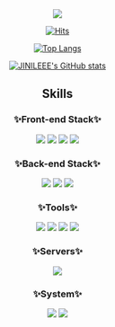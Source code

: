 <div align="center">
 <img src="https://capsule-render.vercel.app/api?type=waving&color=timeGradient&height=250&text=MIJIN'S%20GITHUB&animation=twinkling" /> 
<br />

[![Hits](https://hits.seeyoufarm.com/api/count/incr/badge.svg?url=https%3A%2F%2Fgithub.com%2FJINILEEE&count_bg=%2385C6F1&title_bg=%23555555&icon=&icon_color=%23E7E7E7&title=hits&edge_flat=false)](https://hits.seeyoufarm.com)

[![Top Langs](https://github-readme-stats.vercel.app/api/top-langs/?username=JINILEEE&layout=compact)](https://github.com/anuraghazra/github-readme-stats)

[![JINILEEE's GitHub stats](https://github-readme-stats.vercel.app/api?username=JINILEEE&theme=highcontrast&show_icons=true)](https://github.com/JINILEEE/github-readme-stats) 
<br />

<h2>Skills</h2>

<h3>✨Front-end Stack✨</h3>
<img src="https://img.shields.io/badge/html5-E34F26?style=for-the-badge&logo=html5&logoColor=white">
<img src="https://img.shields.io/badge/css3-1572B6?style=for-the-badge&logo=css3&logoColor=white">
<img src="https://img.shields.io/badge/javascript-F7DF1E?style=for-the-badge&logo=javascript&logoColor=white">
<img src="https://img.shields.io/badge/react-61DAFB?style=for-the-badge&logo=react&logoColor=white">
<br />



<h3>✨Back-end Stack✨</h3>
<img src="https://img.shields.io/badge/java-396CB2?style=for-the-badge&logo=java&logoColor=white">
<img src="https://img.shields.io/badge/oracle-F80000?style=for-the-badge&logo=oracle&logoColor=white">
<img src="https://img.shields.io/badge/Spring-6DB33F?style=for-the-badge&logo=Spring&logoColor=white">



<h3>✨Tools✨</h3>
<img src="https://img.shields.io/badge/GitHub-181717?style=for-the-badge&logo=GitHub&logoColor=white">
<img src="https://img.shields.io/badge/Postman-FF6C37?style=for-the-badge&logo=Postman&logoColor=white">
<img src="https://img.shields.io/badge/Notion-000000?style=for-the-badge&logo=Notion&logoColor=white">
<img src="https://img.shields.io/badge/Figma-F24E1E?style=for-the-badge&logo=Figma&logoColor=white">


<h3>✨Servers✨</h3>
<img src="https://img.shields.io/badge/apachetomcat-F8DC75?style=for-the-badge&logo=apachetomcat&logoColor=white">

<h3>✨System✨</h3>
<img src="https://img.shields.io/badge/windows11-0078D4?style=for-the-badge&logo=windows11&logoColor=white">
<img src="https://img.shields.io/badge/macos-000000?style=for-the-badge&logo=macos&logoColor=white">









</div>

